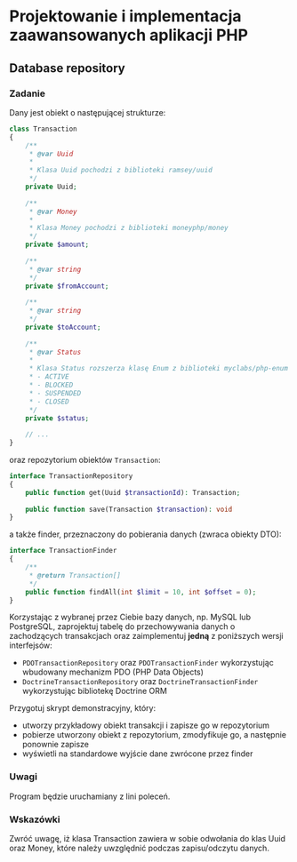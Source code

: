 # Projektowanie i implementacja zaawansowanych aplikacji PHP

## Database repository


### Zadanie

Dany jest obiekt o następującej strukturze:

```php
class Transaction
{
    /**
     * @var Uuid 
     *
     * Klasa Uuid pochodzi z biblioteki ramsey/uuid
     */ 
    private Uuid;
    
    /**
     * @var Money
     *
     * Klasa Money pochodzi z biblioteki moneyphp/money
     */
    private $amount;
    
    /**
     * @var string
     */
    private $fromAccount;
    
    /**
     * @var string
     */
    private $toAccount;
    
    /**
     * @var Status
     *
     * Klasa Status rozszerza klasę Enum z biblioteki myclabs/php-enum i reprezentuje jeden ze statusów konta:
     * - ACTIVE
     * - BLOCKED
     * - SUSPENDED
     * - CLOSED
     */
    private $status;
    
    // ...
}
```

oraz repozytorium obiektów `Transaction`:

```php
interface TransactionRepository
{
    public function get(Uuid $transactionId): Transaction;
    
    public function save(Transaction $transaction): void
}
```

a także finder, przeznaczony do pobierania danych (zwraca obiekty DTO):

```php
interface TransactionFinder
{
    /**
     * @return Transaction[]
     */
    public function findAll(int $limit = 10, int $offset = 0);
}
```

Korzystając z wybranej przez Ciebie bazy danych, np. MySQL lub PostgreSQL, zaprojektuj tabelę do przechowywania danych o zachodzących transakcjach oraz zaimplementuj __jedną__ z poniższych wersji interfejsów:

- `PDOTransactionRepository` oraz `PDOTransactionFinder` wykorzystując wbudowany mechanizm PDO (PHP Data Objects)
- `DoctrineTransactionRepository` oraz `DoctrineTransactionFinder` wykorzystując bibliotekę Doctrine ORM

Przygotuj skrypt demonstracyjny, który:
 
- utworzy przykładowy obiekt transakcji i zapisze go w repozytorium
- pobierze utworzony obiekt z repozytorium, zmodyfikuje go, a następnie ponownie zapisze
- wyświetli na standardowe wyjście dane zwrócone przez finder


### Uwagi

Program będzie uruchamiany z lini poleceń.

### Wskazówki

Zwróć uwagę, iż klasa Transaction zawiera w sobie odwołania do klas Uuid oraz Money, które należy uwzględnić podczas zapisu/odczytu danych.